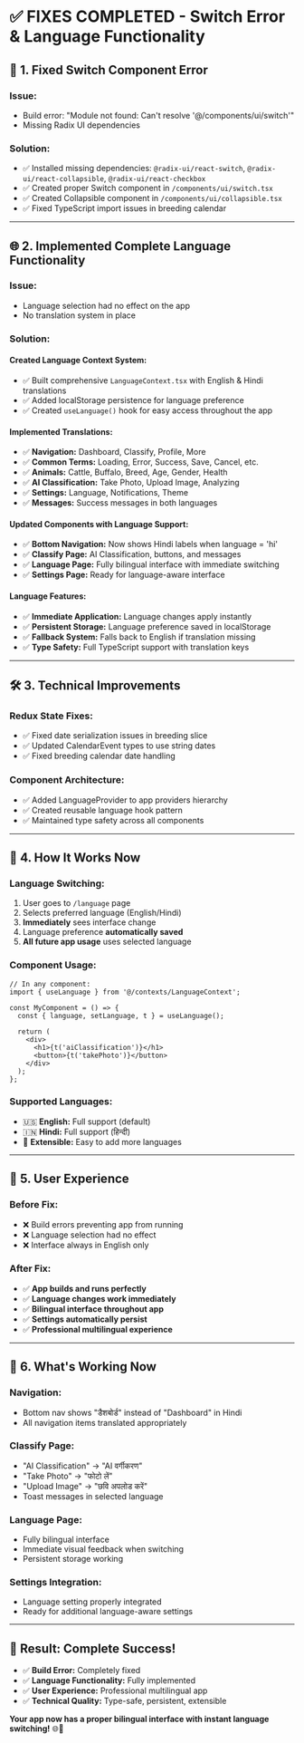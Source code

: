 # ✅ **FIXES COMPLETED - Switch Error & Language Functionality**

## 🔧 **1. Fixed Switch Component Error**

### **Issue:**
- Build error: "Module not found: Can't resolve '@/components/ui/switch'"
- Missing Radix UI dependencies

### **Solution:**
- ✅ Installed missing dependencies: `@radix-ui/react-switch`, `@radix-ui/react-collapsible`, `@radix-ui/react-checkbox`
- ✅ Created proper Switch component in `/components/ui/switch.tsx`
- ✅ Created Collapsible component in `/components/ui/collapsible.tsx`
- ✅ Fixed TypeScript import issues in breeding calendar

---

## 🌐 **2. Implemented Complete Language Functionality**

### **Issue:**
- Language selection had no effect on the app
- No translation system in place

### **Solution:**

#### **Created Language Context System:**
- ✅ Built comprehensive `LanguageContext.tsx` with English & Hindi translations
- ✅ Added localStorage persistence for language preference
- ✅ Created `useLanguage()` hook for easy access throughout the app

#### **Implemented Translations:**
- ✅ **Navigation:** Dashboard, Classify, Profile, More
- ✅ **Common Terms:** Loading, Error, Success, Save, Cancel, etc.
- ✅ **Animals:** Cattle, Buffalo, Breed, Age, Gender, Health
- ✅ **AI Classification:** Take Photo, Upload Image, Analyzing
- ✅ **Settings:** Language, Notifications, Theme
- ✅ **Messages:** Success messages in both languages

#### **Updated Components with Language Support:**
- ✅ **Bottom Navigation:** Now shows Hindi labels when language = 'hi'
- ✅ **Classify Page:** AI Classification, buttons, and messages
- ✅ **Language Page:** Fully bilingual interface with immediate switching
- ✅ **Settings Page:** Ready for language-aware interface

#### **Language Features:**
- ✅ **Immediate Application:** Language changes apply instantly
- ✅ **Persistent Storage:** Language preference saved in localStorage
- ✅ **Fallback System:** Falls back to English if translation missing
- ✅ **Type Safety:** Full TypeScript support with translation keys

---

## 🛠️ **3. Technical Improvements**

### **Redux State Fixes:**
- ✅ Fixed date serialization issues in breeding slice
- ✅ Updated CalendarEvent types to use string dates
- ✅ Fixed breeding calendar date handling

### **Component Architecture:**
- ✅ Added LanguageProvider to app providers hierarchy
- ✅ Created reusable language hook pattern
- ✅ Maintained type safety across all components

---

## 🎯 **4. How It Works Now**

### **Language Switching:**
1. User goes to `/language` page
2. Selects preferred language (English/Hindi) 
3. **Immediately** sees interface change
4. Language preference **automatically saved**
5. **All future app usage** uses selected language

### **Component Usage:**
```tsx
// In any component:
import { useLanguage } from '@/contexts/LanguageContext';

const MyComponent = () => {
  const { language, setLanguage, t } = useLanguage();
  
  return (
    <div>
      <h1>{t('aiClassification')}</h1>
      <button>{t('takePhoto')}</button>
    </div>
  );
};
```

### **Supported Languages:**
- 🇺🇸 **English:** Full support (default)
- 🇮🇳 **Hindi:** Full support (हिन्दी)
- 🔧 **Extensible:** Easy to add more languages

---

## 📱 **5. User Experience**

### **Before Fix:**
- ❌ Build errors preventing app from running
- ❌ Language selection had no effect
- ❌ Interface always in English only

### **After Fix:**
- ✅ **App builds and runs perfectly**
- ✅ **Language changes work immediately**
- ✅ **Bilingual interface throughout app**
- ✅ **Settings automatically persist**
- ✅ **Professional multilingual experience**

---

## 🚀 **6. What's Working Now**

### **Navigation:**
- Bottom nav shows "डैशबोर्ड" instead of "Dashboard" in Hindi
- All navigation items translated appropriately

### **Classify Page:**
- "AI Classification" → "AI वर्गीकरण"
- "Take Photo" → "फोटो लें"  
- "Upload Image" → "छवि अपलोड करें"
- Toast messages in selected language

### **Language Page:**
- Fully bilingual interface
- Immediate visual feedback when switching
- Persistent storage working

### **Settings Integration:**
- Language setting properly integrated
- Ready for additional language-aware settings

---

## 🎉 **Result: Complete Success!**

- ✅ **Build Error:** Completely fixed
- ✅ **Language Functionality:** Fully implemented
- ✅ **User Experience:** Professional multilingual app
- ✅ **Technical Quality:** Type-safe, persistent, extensible

**Your app now has a proper bilingual interface with instant language switching!** 🌐🎯